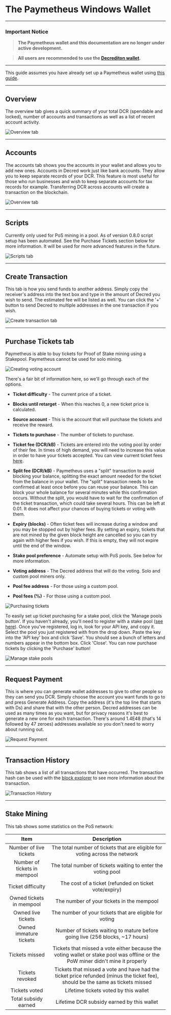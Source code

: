 # The Paymetheus Windows Wallet

---

### **<i class="fa fa-exclamation-triangle"></i> Important Notice**

> **The Paymetheus wallet and this documentation are no longer under active development.**

> **All users are recommended to use the [Decrediton wallet](/getting-started/user-guides/decrediton-setup.md).**

---

This guide assumes you have already set up a Paymetheus wallet using [this guide](/getting-started/user-guides/paymetheus.md).

---

## Overview

The overview tab gives a quick summary of your total DCR (spendable and locked), number of accounts and transactions as well as a list
of recent account activity.  

![Overview tab](/img/Paymetheus-overview.png)  

---

## Accounts   

The accounts tab shows you the accounts in your wallet and allows you to add new ones.
Accounts in Decred work just like bank accounts.
They allow you to keep separate records of your DCR. This feature is most
useful for those who run businesses and wish to keep separate accounts for
tax records for example. Transferring DCR across accounts will create a
transaction on the blockchain.  

![Overview tab](/img/Paymetheus-accounts.png)  

---

## Scripts

Currently only used for PoS mining in a pool. As of version 0.8.0
script setup has been automated. See the Purchase Tickets section below for more information.
It will be used for more advanced features in the future.  

![Scripts tab](/img/Paymetheus-import-script.png)  

---

## Create Transaction

This tab is how you send funds to another address. Simply copy the receiver's
address into the text box and type in the amount of Decred you wish to send.
The estimated fee will be listed as well. You can click the '+' button to
send Decred to multiple addresses in the one transaction if you wish.  

![Create transaction tab](/img/Paymetheus-send.png)  

---

## Purchase Tickets tab

Paymetheus is able to buy tickets for Proof of Stake mining using a Stakepool. Paymetheus cannot be used for solo mining.

![Creating voting account](/img/Paymetheus-create-voting-account.png)

There's a fair bit of information here, so we'll go through each of the options.

* **Ticket difficulty** - The current price of a ticket.
* **Blocks until retarget** - When this reaches 0, a new ticket price is calculated.
* **Source account** - This is the account that will purchase the tickets and receive the reward.
* **Tickets to purchase** - The number of tickets to purchase.
* **Ticket fee (DCR/kB)** - Tickets are entered into the voting pool by order of their fee. In times of high demand,
                        you will need to increase this value in order to have your tickets accepted.
                        You can view current ticket fees [here](https://www.dcrstats.com).
* **Split fee (DCR/kB)** - Paymetheus uses a "split" transaction to avoid blocking your balance, splitting the
                       exact amount needed for the ticket from the balance in your wallet. The "split" transaction
                       needs to be confirmed at least once before you can reuse your balance. This can block your
                       whole balance for several minutes while this confirmation occurs. Without the split, you
                       would have to wait for the confirmation of the ticket transaction, which could take several hours.
                       This can be left at 0.01. It does not affect your chances of buying tickets or voting with them.

* **Expiry (blocks)** - Often ticket fees will increase during a window and you may be stopped out by higher fees. By setting an expiry, tickets that are not mined by the given block height are cancelled so you can try again with higher fees if you wish. If this is empty, they will not expire until the end of the window.

* **Stake pool preference** - Automate setup with PoS pools. See below for more information.
* **Voting address** - The Decred address that will do the voting. Solo and custom pool miners only.
* **Pool fee address** - For those using a custom pool.
* **Pool fees (%)** - For those using a custom pool.

![Purchasing tickets](/img/Paymetheus-ticket-purchasing.png)  

To easily set up ticket purchasing for a stake pool, click the 'Manage pools button'. If you haven't already,
you'll need to register with a stake pool ([see here](/mining/how-to-stake.md#pos-using-a-stakepool)). Once you've registered, log in, look for your API key, and copy it.
Select the pool you just registered with from the drop down. Paste the key into the 'API key' box and click 'Save'.
You should see a bunch of letters and numbers appear in the bottom box. Click 'Close'. You can now purchase
tickets by clicking the 'Purchase' button!

![Manage stake pools](/img/Paymetheus-manage-stake-pool.png)

---

## Request Payment

This is where you can generate wallet addresses to give to other people so they can
send you DCR. Simply choose the account you want funds to go to and press Generate Address.
Copy the address (it's the top line that starts with Ds) and share that with the other person.
Decred addresses can be used as many times as you want, but for privacy reasons it's best
to generate a new one for each transaction. There's around 1.4E48 (that's 14 followed by 47 zeroes)
addresses available so you don't need to worry about running out.

![Request Payment](/img/Paymetheus-receive.png)  

---

## Transaction History

This tab shows a list of all transactions that have occurred. The transaction hash can be used with the
[block explorer](/getting-started/using-the-block-explorer.md) to see more information about the transaction.  

![Transaction History](/img/Paymetheus-transactions.png)  

---

## Stake Mining

This tab shows some statistics on the PoS network:  

Item                         | Description
:-----------------------------:|:------------------------------------------------------------:
Number of live tickets       | The total number of tickets that are eligible for voting across the network
Number of tickets in mempool | The total number of tickets waiting to enter the voting pool
Ticket difficulty            | The cost of a ticket (refunded on ticket vote/expiry)
Owned tickets in mempool     | The number of your tickets in the mempool
Owned live tickets           | The number of your tickets that are eligible for voting
Owned immature tickets       | Number of tickets waiting to mature before going live (256 blocks, ~17 hours)
Tickets missed               | Tickets that missed a vote either because the voting wallet or stake pool was offline or the PoW miner didn't mine it properly
Tickets revoked              | Tickets that missed a vote and have had the ticket price refunded (minus the ticket fee), should be the same as tickets missed
Tickets voted                | Lifetime tickets voted by this wallet
Total subsidy earned         | Lifetime DCR subsidy earned by this wallet
